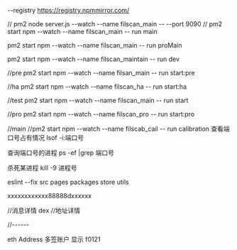--registry https://registry.npmmirror.com/


// pm2 node server.js --watch --name filscan_main -- --port 9090
// pm2 start npm --watch --name filscan_main -- run main

pm2 start npm --watch --name filscan_main -- run proMain

 pm2 start npm --watch --name filscan_maintain -- run dev

//pre
pm2 start npm --watch --name filsan_main -- run start:pre


//ha 
pm2 start npm --watch --name filscan_ha -- run start:ha


//test 
pm2 start npm --watch --name filscan_main -- run start

//pro 
pm2 start npm --watch --name filscan_pro -- run start:pro


//main
//pm2 start npm --watch --name filscab_cail -- run calibration
查看端口号占有情况
lsof -i:端口号

查询端口号的进程
ps -ef |grep 端口号

杀死某进程
kill -9  进程号

eslint --fix src pages packages store utils



xxxxxxxxxxxx88888dxxxxxx



//消息详情 dex 
//地址详情 



//------


eth Address 多签账户 显示 f0121 